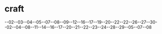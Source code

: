 # craft
--02--03--04--05--07--08--09--12--16--17--19--20--22--22--26--27--30--02--04--08--11--14--16--17--20--21--22--23--24--28--29--05--07--08
